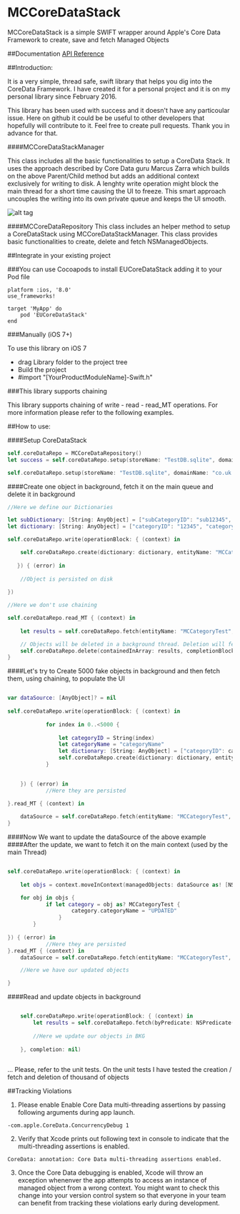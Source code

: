 # MCCoreDataStack
MCCoreDataStack is a simple SWIFT wrapper around Apple's Core Data Framework to create, save and fetch Managed Objects

##Documentation
[API Reference](https://marcocattai.github.io/MCCoreDataStack/)

##Introduction:

It is a very simple, thread safe, swift library that helps you dig into the CoreData Framework. 
I have created it for a personal project and it is on my personal library since February 2016.

This library has been used with success and it doesn't have any particoular issue. Here on github it could be be useful to other developers that hopefully will contribute to it. Feel free to create pull requests. Thank you in advance for that. 

####MCCoreDataStackManager 

This class includes all the basic functionalities to setup a CoreData Stack. It uses the approach described by Core Data guru Marcus Zarra which builds on the above Parent/Child method but adds an additional context exclusively for writing to disk. A lenghty write operation might block the main thread for a short time causing the UI to freeze. This smart approach uncouples the writing into its own private queue and keeps the UI smooth.

![alt tag](https://dl.dropboxusercontent.com/u/7201536/model.png)

####MCCoreDataRepository
 This class includes an helper method to setup a CoreDataStack using MCCoreDataStackManager. This class provides basic functionalities to create, delete and fetch NSManagedObjects.

##Integrate in your existing project

###You can use Cocoapods to install EUCoreDataStack adding it to your Pod file

```
platform :ios, '8.0'
use_frameworks!

target 'MyApp' do
    pod 'EUCoreDataStack'
end
```

###Manually (iOS 7+)

To use this library on iOS 7 
- drag Library folder to the project tree
- Build the project
- #import "[YourProductModuleName]-Swift.h"

###This library supports chaining

This library supports chaining of write - read - read_MT operations. For more information please refer to the following examples.

##How to use:

####Setup CoreDataStack
```swift
self.coreDataRepo = MCCoreDataRepository()
let success = self.coreDataRepo.setup(storeName: "TestDB.sqlite", domainName: "co.uk.tests")

self.coreDataRepo.setup(storeName: "TestDB.sqlite", domainName: "co.uk.tests")
```
####Create one object in background, fetch it on the main queue and delete it in background
```swift
//Here we define our Dictionaries

let subDictionary: [String: AnyObject] = ["subCategoryID": "sub12345", "subCategoryName": "subTest12345"]
let dictionary: [String: AnyObject] = ["categoryID": "12345", "categoryName": "Test12345", "subCategory": subDictionary]

self.coreDataRepo.write(operationBlock: { (context) in

   	self.coreDataRepo.create(dictionary: dictionary, entityName: "MCCategoryTest", context: context)
 
   }) { (error) in
   
	//Object is persisted on disk
	
})

//Here we don't use chaining

self.coreDataRepo.read_MT { (context) in
   
	let results = self.coreDataRepo.fetch(entityName: "MCCategoryTest", context: context, resultType: .ManagedObjectResultType) as? [NSManagedObject]

   	// Objects will be deleted in a background thread. Deletion will fetch the objects from the background context
   	self.coreDataRepo.delete(containedInArray: results, completionBlock: nil)
}

```
####Let's try to Create 5000 fake objects in background and then fetch them, using chaining, to populate the UI

```swift

var dataSource: [AnyObject]? = nil
        
self.coreDataRepo.write(operationBlock: { (context) in
            
            for index in 0..<5000 {
                
                let categoryID = String(index)
                let categoryName = "categoryName"
                let dictionary: [String: AnyObject] = ["categoryID": categoryID, "categoryName": categoryName]
                self.coreDataRepo.create(dictionary: dictionary, entityName: "MCCategoryTest", context: context)
            }

            
	}) { (error) in
        	//Here they are persisted
        	
}.read_MT { (context) in

	dataSource = self.coreDataRepo.fetch(entityName: "MCCategoryTest", context: context, resultType: .ManagedObjectResultType)
}
```
####Now We want to update the dataSource of the above example
####After the update, we want to fetch it on the main context (used by the main Thread)

```swift

self.coreDataRepo.write(operationBlock: { (context) in
            
	let objs = context.moveInContext(managedObjects: dataSource as! [NSManagedObject])

	for obj in objs {
       		if let category = obj as? MCCategoryTest {
                    category.categoryName = "UPDATED"
                }
        }
            
}) { (error) in
            //Here they are persisted
}.read_MT { (context) in
	dataSource = self.coreDataRepo.fetch(entityName: "MCCategoryTest", context: context, resultType: .ManagedObjectResultType)

	//Here we have our updated objects

}

```
####Read and update objects in background

```swift

	self.coreDataRepo.write(operationBlock: { (context) in
		let results = self.coreDataRepo.fetch(byPredicate: NSPredicate(format: "%K = %@", "categoryName", "categoryName"), entityName: "MCCategoryTest", context: context, resultType: .ManagedObjectResultType)
		
		//Here we update our objects in BKG
	
	}, completion: nil)
		
```

... Please, refer to the unit tests. On the unit tests I have tested the creation / fetch and deletion of thousand of objects

##Tracking Violations

1) Please enable  Enable Core Data multi-threading assertions by passing following arguments during app launch.

```
-com.apple.CoreData.ConcurrencyDebug 1
```
2) Verify that Xcode prints out following text in console to indicate that the multi-threading assertions is enabled. 

```
CoreData: annotation: Core Data multi-threading assertions enabled.
```
3) Once the Core Data debugging is enabled, Xcode will throw an exception whenenver the app attempts to access an instance of managed object from a wrong context. You might want to check this change into your version control system so that everyone in your team can benefit from tracking these violations early during development.

